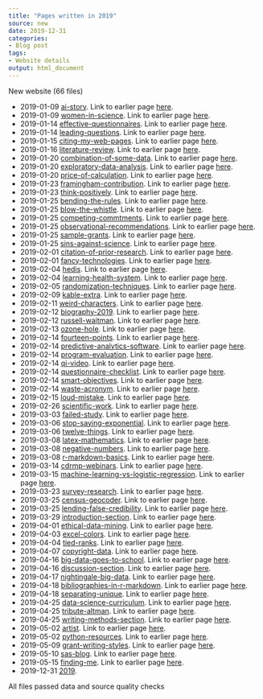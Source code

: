 ```yaml
---
title: "Pages written in 2019"
source: new
date: 2019-12-31
categories:
- Blog post
tags:
- Website details
output: html_document
---
```

New website (66 files)

+ 2019-01-09 [ai-story](http://new.pmean.com/ai-story/). Link to earlier page [here](http://blog.pmean.com/ai-story/).  
+ 2019-01-09 [women-in-science](http://new.pmean.com/women-in-science/). Link to earlier page [here](http://blog.pmean.com/women-in-science/).  
+ 2019-01-14 [effective-questionnaires](http://new.pmean.com/effective-questionnaires/). Link to earlier page [here](http://blog.pmean.com/effective-questionnaires/).  
+ 2019-01-14 [leading-questions](http://new.pmean.com/leading-questions/). Link to earlier page [here](http://blog.pmean.com/leading-questions/).  
+ 2019-01-15 [citing-my-web-pages](http://new.pmean.com/citing-my-web-pages/). Link to earlier page [here](http://blog.pmean.com/citing-my-web-pages/).  
+ 2019-01-16 [literature-review](http://new.pmean.com/literature-review/). Link to earlier page [here](http://blog.pmean.com/literature-review/).  
+ 2019-01-20 [combination-of-some-data](http://new.pmean.com/combination-of-some-data/). Link to earlier page [here](http://blog.pmean.com/combination-of-some-data/).  
+ 2019-01-20 [exploratory-data-analysis](http://new.pmean.com/exploratory-data-analysis/). Link to earlier page [here](http://blog.pmean.com/exploratory-data-analysis/).  
+ 2019-01-20 [price-of-calculation](http://new.pmean.com/price-of-calculation/). Link to earlier page [here](http://blog.pmean.com/price-of-calculation/).  
+ 2019-01-23 [framingham-contribution](http://new.pmean.com/framingham-contribution/). Link to earlier page [here](http://blog.pmean.com/framingham-contribution/).  
+ 2019-01-23 [think-positively](http://new.pmean.com/think-positively/). Link to earlier page [here](http://blog.pmean.com/think-positively/).  
+ 2019-01-25 [bending-the-rules](http://new.pmean.com/bending-the-rules/). Link to earlier page [here](http://blog.pmean.com/bending-the-rules/).  
+ 2019-01-25 [blow-the-whistle](http://new.pmean.com/blow-the-whistle/). Link to earlier page [here](http://blog.pmean.com/blow-the-whistle/).  
+ 2019-01-25 [competing-commtments](http://new.pmean.com/competing-commtments/). Link to earlier page [here](http://blog.pmean.com/competing-commtments/).  
+ 2019-01-25 [observational-recommendations](http://new.pmean.com/observational-recommendations/). Link to earlier page [here](http://blog.pmean.com/observational-recommendations/).  
+ 2019-01-25 [sample-grants](http://new.pmean.com/sample-grants/). Link to earlier page [here](http://blog.pmean.com/sample-grants/).  
+ 2019-01-25 [sins-against-science](http://new.pmean.com/sins-against-science/). Link to earlier page [here](http://blog.pmean.com/sins-against-science/).  
+ 2019-02-01 [citation-of-prior-research](http://new.pmean.com/citation-of-prior-research/). Link to earlier page [here](http://blog.pmean.com/citation-of-prior-research/).  
+ 2019-02-01 [fancy-technologies](http://new.pmean.com/fancy-technologies/). Link to earlier page [here](http://blog.pmean.com/fancy-technologies/).  
+ 2019-02-04 [hedis](http://new.pmean.com/hedis/). Link to earlier page [here](http://blog.pmean.com/hedis/).  
+ 2019-02-04 [learning-health-system](http://new.pmean.com/learning-health-system/). Link to earlier page [here](http://blog.pmean.com/learning-health-system/).  
+ 2019-02-05 [randomization-techniques](http://new.pmean.com/randomization-techniques/). Link to earlier page [here](http://blog.pmean.com/randomization-techniques/).  
+ 2019-02-09 [kable-extra](http://new.pmean.com/kable-extra/). Link to earlier page [here](http://blog.pmean.com/kableextra/).  
+ 2019-02-11 [weird-characters](http://new.pmean.com/weird-characters/). Link to earlier page [here](http://blog.pmean.com/weird-characters/).  
+ 2019-02-12 [biography-2019](http://new.pmean.com/biography-2019/). Link to earlier page [here](http://blog.pmean.com/biography-2019/).  
+ 2019-02-12 [russell-waitman](http://new.pmean.com/russell-waitman/). Link to earlier page [here](http://blog.pmean.com/russell-waitman/).  
+ 2019-02-13 [ozone-hole](http://new.pmean.com/ozone-hole/). Link to earlier page [here](http://blog.pmean.com/ozone-hole/).  
+ 2019-02-14 [fourteen-points](http://new.pmean.com/fourteen-points/). Link to earlier page [here](http://blog.pmean.com/fourteen-points/).  
+ 2019-02-14 [predictive-analytics-software](http://new.pmean.com/predictive-analytics-software/). Link to earlier page [here](http://blog.pmean.com/predictive-analytics-software/).  
+ 2019-02-14 [program-evaluation](http://new.pmean.com/program-evaluation/). Link to earlier page [here](http://blog.pmean.com/program-evaluation/).  
+ 2019-02-14 [qi-video](http://new.pmean.com/qi-video/). Link to earlier page [here](http://blog.pmean.com/qi-video/).  
+ 2019-02-14 [questionnaire-checklist](http://new.pmean.com/questionnaire-checklist/). Link to earlier page [here](http://blog.pmean.com/questionnaire-checklist/).  
+ 2019-02-14 [smart-objectives](http://new.pmean.com/smart-objectives/). Link to earlier page [here](http://blog.pmean.com/smart-objectives/).  
+ 2019-02-14 [waste-acronym](http://new.pmean.com/waste-acronym/). Link to earlier page [here](http://blog.pmean.com/waste-acronym/).  
+ 2019-02-15 [loud-mistake](http://new.pmean.com/loud-mistake/). Link to earlier page [here](http://blog.pmean.com/loud-mistake/).  
+ 2019-02-26 [scientific-work](http://new.pmean.com/scientific-work/). Link to earlier page [here](http://blog.pmean.com/scientific-work/).  
+ 2019-03-03 [failed-study](http://new.pmean.com/failed-study/). Link to earlier page [here](http://blog.pmean.com/failed-study/).  
+ 2019-03-06 [stop-saying-exponential](http://new.pmean.com/stop-saying-exponential/). Link to earlier page [here](http://blog.pmean.com/stop-saying-exponential/).  
+ 2019-03-06 [twelve-things](http://new.pmean.com/twelve-things/). Link to earlier page [here](http://blog.pmean.com/twelve-things/).  
+ 2019-03-08 [latex-mathematics](http://new.pmean.com/latex-mathematics/). Link to earlier page [here](http://blog.pmean.com/latex-mathematics/).  
+ 2019-03-08 [negative-numbers](http://new.pmean.com/negative-numbers/). Link to earlier page [here](http://blog.pmean.com/negative-numers/).  
+ 2019-03-08 [r-markdown-basics](http://new.pmean.com/r-markdown-basics/). Link to earlier page [here](http://blog.pmean.com/r-markdown-basics/).  
+ 2019-03-14 [cdrmp-webinars](http://new.pmean.com/cdrmp-webinars/). Link to earlier page [here](http://blog.pmean.com/cdrmp-webinars/).  
+ 2019-03-15 [machine-learning-vs-logistic-regression](http://new.pmean.com/machine-learning-vs-logistic-regression/). Link to earlier page [here](http://blog.pmean.com/machine-learning-vs-logistic-regression/).  
+ 2019-03-23 [survey-research](http://new.pmean.com/survey-research/). Link to earlier page [here](http://blog.pmean.com/survey-research/).  
+ 2019-03-25 [census-geocoder](http://new.pmean.com/census-geocoder/). Link to earlier page [here](http://blog.pmean.com/census-geocoder/).  
+ 2019-03-25 [lending-false-credibility](http://new.pmean.com/lending-false-credibility/). Link to earlier page [here](http://blog.pmean.com/lending-false-credibility/).  
+ 2019-03-29 [introduction-section](http://new.pmean.com/introduction-section/). Link to earlier page [here](http://blog.pmean.com/introduction-section/).  
+ 2019-04-01 [ethical-data-mining](http://new.pmean.com/ethical-data-mining/). Link to earlier page [here](http://blog.pmean.com/ethical-data-mining/).  
+ 2019-04-03 [excel-colors](http://new.pmean.com/excel-colors/). Link to earlier page [here](http://blog.pmean.com/excel-colors/).  
+ 2019-04-04 [tied-ranks](http://new.pmean.com/tied-ranks/). Link to earlier page [here](http://blog.pmean.com/tied-ranks/).  
+ 2019-04-07 [copyright-data](http://new.pmean.com/copyright-data/). Link to earlier page [here](http://blog.pmean.com/copyright-data/).  
+ 2019-04-16 [big-data-goes-to-school](http://new.pmean.com/big-data-goes-to-school/). Link to earlier page [here](http://blog.pmean.com/big-data-goes-to-school/).  
+ 2019-04-16 [discussion-section](http://new.pmean.com/discussion-section/). Link to earlier page [here](http://blog.pmean.com/discussion-section/).  
+ 2019-04-17 [nightingale-big-data](http://new.pmean.com/nightingale-big-data/). Link to earlier page [here](http://blog.pmean.com/nightingale-big-data/).  
+ 2019-04-18 [bibliographies-in-r-markdown](http://new.pmean.com/bibliographies-in-r-markdown/). Link to earlier page [here](http://blog.pmean.com/bibliographies-in-r-markdown/).  
+ 2019-04-18 [separating-unique](http://new.pmean.com/separating-unique/). Link to earlier page [here](http://blog.pmean.com/separating-unique/).  
+ 2019-04-25 [data-science-curriculum](http://new.pmean.com/data-science-curriculum/). Link to earlier page [here](http://blog.pmean.com/data-science-curriculum/).  
+ 2019-04-25 [tribute-altman](http://new.pmean.com/tribute-altman/). Link to earlier page [here](http://blog.pmean.com/tribute-altman/).  
+ 2019-04-25 [writing-methods-section](http://new.pmean.com/writing-methods-section/). Link to earlier page [here](http://blog.pmean.com/writing-methods-section/).  
+ 2019-05-02 [artist](http://new.pmean.com/artist/). Link to earlier page [here](http://blog.pmean.com/artist/).  
+ 2019-05-02 [python-resources](http://new.pmean.com/python-resources/). Link to earlier page [here](http://blog.pmean.com/python-resources/).  
+ 2019-05-09 [grant-writing-styles](http://new.pmean.com/grant-writing-styles/). Link to earlier page [here](http://blog.pmean.com/grant-writing-styles/).  
+ 2019-05-10 [sas-blog](http://new.pmean.com/sas-blog/). Link to earlier page [here](http://blog.pmean.com/sas-blog/).  
+ 2019-05-15 [finding-me](http://new.pmean.com/finding-me/). Link to earlier page [here](http://blog.pmean.com/finding-me/).  
+ 2019-12-31 [2019](http://new.pmean.com/2019/).   


All files passed data and source quality checks
